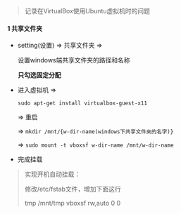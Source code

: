 

> 记录在VirtualBox使用Ubuntu虚拟机时的问题



#### 1 共享文件夹

- setting(设置) => 共享文件夹 => 

  设置windows端共享文件夹的路径和名称

  **只勾选固定分配**

- 进入虚拟机 => 

  ```shell
  sudo apt-get install virtualbox-guest-x11
  ```

  => 重启

  => `mkdir /mnt/{w-dir-name(windows下共享文件夹的名字)}`

  => `sudo mount -t vboxsf w-dir-name /mnt/w-dir-name `

- 完成挂载

> 实现开机自动挂载：
>
> 修改/etc/fstab文件，增加下面这行
>
> tmp	/mnt/tmp	vboxsf	rw,auto	0	0 
